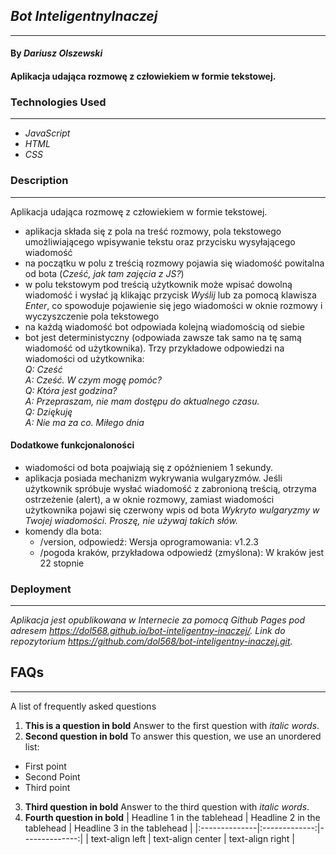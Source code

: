 ## _Bot InteligentnyInaczej_
***

#### By _Dariusz Olszewski_

#### Aplikacja udająca rozmowę z człowiekiem w formie tekstowej.

### Technologies Used
***

- _JavaScript_
- _HTML_
- _CSS_

### Description
***

Aplikacja udająca rozmowę z człowiekiem w formie tekstowej.
- aplikacja składa się z pola na treść rozmowy, pola tekstowego umożliwiającego wpisywanie tekstu oraz przycisku wysyłającego wiadomość
- na początku w polu z treścią rozmowy pojawia się wiadomość powitalna od bota (_Cześć, jak tam zajęcia z JS?_)
- w polu tekstowym pod treścią użytkownik może wpisać dowolną wiadomość i wysłać ją klikając przycisk _Wyślij_ lub za pomocą klawisza _Enter_, co spowoduje pojawienie się jego wiadomości w oknie rozmowy i wyczyszczenie pola tekstowego
- na każdą wiadomość bot odpowiada kolejną wiadomością od siebie
- bot jest deterministyczny (odpowiada zawsze tak samo na tę samą wiadomość od użytkownika). Trzy przykładowe odpowiedzi na wiadomości od użytkownika:  
_Q: Cześć_  
_A: Cześć. W czym mogę pomóc?_  
_Q: Która jest godzina?_  
_A: Przepraszam, nie mam dostępu do aktualnego czasu._  
_Q: Dziękuję_  
_A: Nie ma za co. Miłego dnia_

#### Dodatkowe funkcjonaloności

- wiadomości od bota poajwiają się z opóźnieniem 1 sekundy.
- aplikacja posiada mechanizm wykrywania wulgaryzmów. Jeśli użytkownik spróbuje wysłać wiadomość z zabronioną treścią, otrzyma ostrzeżenie (alert), a w oknie rozmowy, zamiast wiadomości użytkownika pojawi się czerwony wpis od bota _Wykryto wulgaryzmy w Twojej wiadomości. Proszę, nie używaj takich słów._
- komendy dla bota:  
  - /version, odpowiedź: Wersja oprogramowania: v1.2.3
  - /pogoda kraków, przykładowa odpowiedź (zmyślona): W kraków jest 22 stopnie

### Deployment
***

_Aplikacja jest opublikowana w Internecie za pomocą Github Pages pod adresem https://dol568.github.io/bot-inteligentny-inaczej/. Link do repozytorium https://github.com/dol568/bot-inteligentny-inaczej.git._


## FAQs
***
A list of frequently asked questions
1. **This is a question in bold**
   Answer to the first question with _italic words_.
2. __Second question in bold__
   To answer this question, we use an unordered list:
* First point
* Second Point
* Third point
3. **Third question in bold**
   Answer to the third question with *italic words*.
4. **Fourth question in bold**
   | Headline 1 in the tablehead | Headline 2 in the tablehead | Headline 3 in the tablehead |
   |:--------------|:-------------:|--------------:|
   | text-align left | text-align center | text-align right |